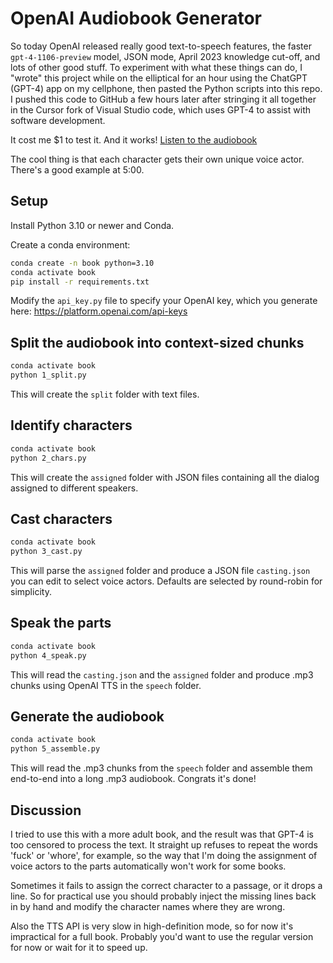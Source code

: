 # OpenAI Audiobook Generator

So today OpenAI released really good text-to-speech features, the faster `gpt-4-1106-preview` model, JSON mode, April 2023 knowledge cut-off, and lots of other good stuff.  To experiment with what these things can do, I "wrote" this project while on the elliptical for an hour using the ChatGPT (GPT-4) app on my cellphone, then pasted the Python scripts into this repo.  I pushed this code to GitHub a few hours later after stringing it all together in the Cursor fork of Visual Studio code, which uses GPT-4 to assist with software development.

It cost me $1 to test it.  And it works!  [Listen to the audiobook](output_audiobook.mp3)

The cool thing is that each character gets their own unique voice actor.  There's a good example at 5:00.

## Setup

Install Python 3.10 or newer and Conda.

Create a conda environment:

```bash
conda create -n book python=3.10
conda activate book
pip install -r requirements.txt
```

Modify the `api_key.py` file to specify your OpenAI key, which you generate here: https://platform.openai.com/api-keys


## Split the audiobook into context-sized chunks

```bash
conda activate book
python 1_split.py
```

This will create the `split` folder with text files.


## Identify characters

```bash
conda activate book
python 2_chars.py
```

This will create the `assigned` folder with JSON files containing all the dialog assigned to different speakers.


## Cast characters

```bash
conda activate book
python 3_cast.py
```

This will parse the `assigned` folder and produce a JSON file `casting.json` you can edit to select voice actors.  Defaults are selected by round-robin for simplicity.


## Speak the parts

```bash
conda activate book
python 4_speak.py
```

This will read the `casting.json` and the `assigned` folder and produce .mp3 chunks using OpenAI TTS in the `speech` folder.


## Generate the audiobook

```bash
conda activate book
python 5_assemble.py
```

This will read the .mp3 chunks from the `speech` folder and assemble them end-to-end into a long .mp3 audiobook.  Congrats it's done!


## Discussion

I tried to use this with a more adult book, and the result was that GPT-4 is too censored to process the text.  It straight up refuses to repeat the words 'fuck' or 'whore', for example, so the way that I'm doing the assignment of voice actors to the parts automatically won't work for some books.

Sometimes it fails to assign the correct character to a passage, or it drops a line.  So for practical use you should probably inject the missing lines back in by hand and modify the character names where they are wrong.

Also the TTS API is very slow in high-definition mode, so for now it's impractical for a full book.  Probably you'd want to use the regular version for now or wait for it to speed up.
